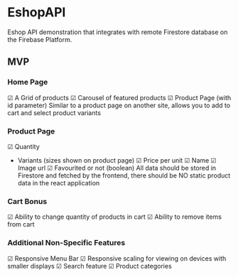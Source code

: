 # EshopAPI
Eshop API demonstration that integrates with remote Firestore database on the Firebase Platform.

## MVP

### Home Page
☑ A Grid of products
☑ Carousel of featured products
☑ Product Page (with id parameter) Similar to a product page on another site, allows you to add to cart and select product variants

### Product Page
☑ Quantity
- Variants (sizes shown on product page)
☑ Price per unit
☑ Name
☑ Image url
☑ Favourited or not (boolean) All data should be stored in Firestore and fetched by the frontend, there should be NO static product data in the react application


### Cart Bonus
☑ Ability to change quantity of products in cart
☑ Ability to remove items from cart


### Additional Non-Specific Features
☑ Responsive Menu Bar
☑ Responsive scaling for viewing on devices with smaller displays
☑ Search feature
☑ Product categories
